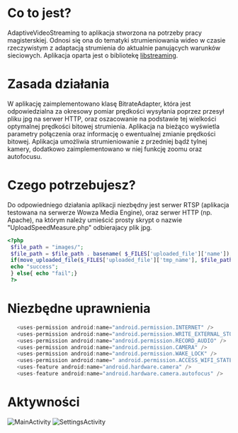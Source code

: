 # Co to jest?
AdaptiveVideoStreaming to aplikacja stworzona na potrzeby pracy magisterskiej. Odnosi się ona do tematyki strumieniowania wideo w czasie rzeczywistym z adaptacją strumienia do aktualnie panujących warunków sieciowych. Aplikacja oparta jest o bibliotekę [libstreaming](https://github.com/fyhertz/libstreaming).
# Zasada działania
W aplikację zaimplementowano klasę BitrateAdapter, która jest odpowiedzialna za okresowy pomiar prędkości wysyłania poprzez przesył pliku jpg na serwer HTTP, oraz oszacowanie na podstawie tej wielkości optymalnej prędkości bitowej strumienia. Aplikacja na bieżąco wyświetla parametry połączenia oraz informację o ewentualnej zmianie prędkości bitowej. Aplikacja umożliwia strumieniowanie z przedniej bądź tylnej kamery, dodatkowo zaimplementowano w niej funkcję zoomu oraz autofocusu.
# Czego potrzebujesz?
Do odpowiedniego działania aplikacji niezbędny jest serwer RTSP (aplikacja testowana na serwerze Wowza Media Engine), oraz serwer HTTP (np. Apache), na którym należy umieścić prosty skrypt o nazwie "UploadSpeedMeasure.php" odbierajacy plik jpg.
 ```php
 <?php
  $file_path = "images/";
  $file_path = $file_path . basename( $_FILES['uploaded_file']['name']);
  if(move_uploaded_file($_FILES['uploaded_file']['tmp_name'], $file_path)) {
  echo "success";
  } else{ echo "fail";}
  ?>
  ```
# Niezbędne uprawnienia
 ```java  
    <uses-permission android:name="android.permission.INTERNET" />
    <uses-permission android:name="android.permission.WRITE_EXTERNAL_STORAGE" />
    <uses-permission android:name="android.permission.RECORD_AUDIO" />
    <uses-permission android:name="android.permission.CAMERA" />
    <uses-permission android:name="android.permission.WAKE_LOCK" />
    <uses-permission android:name=" android.permission.ACCESS_WIFI_STATE" />
    <uses-feature android:name="android.hardware.camera" />
    <uses-feature android:name="android.hardware.camera.autofocus" />
  ```
# Aktywności
![MainActivity](https://scontent-waw1-1.xx.fbcdn.net/v/t1.15752-9/34624291_1946025225430777_9019862343042990080_n.png?_nc_cat=0&oh=b289056ab6692036b9dbcc028a211e49&oe=5C292096)
![SettingsActivity](https://scontent-waw1-1.xx.fbcdn.net/v/t1.15752-9/34585050_1946025315430768_1234728536967741440_n.png?_nc_cat=0&oh=b9d7f682ca119a6ddc755526ed3f0323&oe=5C2698F2)
